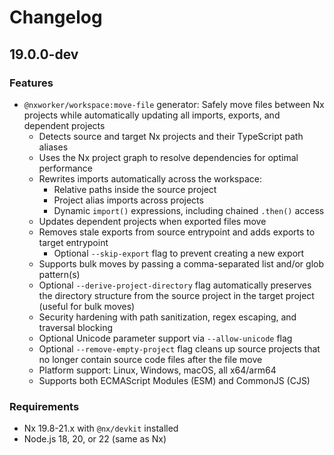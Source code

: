 # Changelog

## 19.0.0-dev

### Features

- `@nxworker/workspace:move-file` generator: Safely move files between Nx projects while automatically updating all imports, exports, and dependent projects
  - Detects source and target Nx projects and their TypeScript path aliases
  - Uses the Nx project graph to resolve dependencies for optimal performance
  - Rewrites imports automatically across the workspace:
    - Relative paths inside the source project
    - Project alias imports across projects
    - Dynamic `import()` expressions, including chained `.then()` access
  - Updates dependent projects when exported files move
  - Removes stale exports from source entrypoint and adds exports to target entrypoint
    - Optional `--skip-export` flag to prevent creating a new export
  - Supports bulk moves by passing a comma-separated list and/or glob pattern(s)
  - Optional `--derive-project-directory` flag automatically preserves the directory structure from the source project in the target project (useful for bulk moves)
  - Security hardening with path sanitization, regex escaping, and traversal blocking
  - Optional Unicode parameter support via `--allow-unicode` flag
  - Optional `--remove-empty-project` flag cleans up source projects that no longer contain source code files after the file move
  - Platform support: Linux, Windows, macOS, all x64/arm64
  - Supports both ECMAScript Modules (ESM) and CommonJS (CJS)

### Requirements

- Nx 19.8-21.x with `@nx/devkit` installed
- Node.js 18, 20, or 22 (same as Nx)
